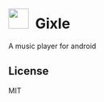 <img src="https://github.com/praharshjain/Gixle/blob/master/app/src/main/res/mipmap-xhdpi/ic_launcher.png" width="40">&nbsp;&nbsp;Gixle
==========
A music player for android

License
----------------
MIT

